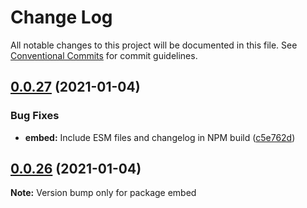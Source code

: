 # Change Log

All notable changes to this project will be documented in this file.
See [Conventional Commits](https://conventionalcommits.org) for commit guidelines.

## [0.0.27](https://github.com/gr4vy/embed/compare/v0.0.26...v0.0.27) (2021-01-04)


### Bug Fixes

* **embed:** Include ESM files and changelog in NPM build ([c5e762d](https://github.com/gr4vy/embed/commit/c5e762dc18f8086adba4506b8021bfa7eb55ca26))





## [0.0.26](https://github.com/gr4vy/embed/compare/v0.0.25...v0.0.26) (2021-01-04)

**Note:** Version bump only for package embed
